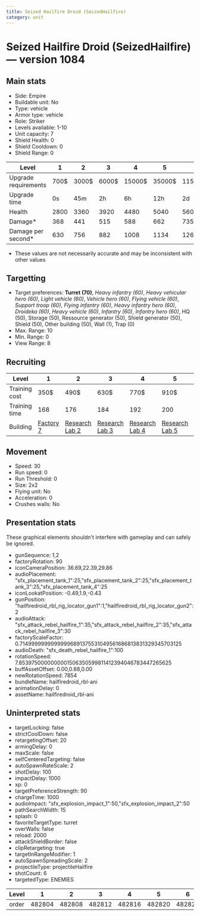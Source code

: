 ```yaml
---
title: Seized Hailfire Droid (SeizedHailfire)
category: unit
---
```


# Seized Hailfire Droid (SeizedHailfire) — version 1084

## Main stats

  * Side: Empire
  * Buildable unit: No
  * Type: vehicle
  * Armor type: vehicle
  * Role: Striker
  * Levels available: 1-10
  * Unit capacity: 7
  * Shield Health: 0
  * Shield Cooldown: 0
  * Shield Range: 0

|Level               |1   |2    |3    |4     |5     |6      |7      |8      |9       |10      |
|--------------------|----|-----|-----|------|------|-------|-------|-------|--------|--------|
|Upgrade requirements|700$|3000$|6000$|15000$|35000$|115000$|175000$|350000$|1000000$|2000000$|
|Upgrade time        |0s  |45m  |2h   |6h    |12h   |2d     |3d     |5d     |1w      |1w3d    |
|Health              |2800|3360 |3920 |4480  |5040  |5600   |6160   |6720   |7280    |8400    |
|Damage*             |368 |441  |515  |588   |662   |735    |809    |882    |956     |1103    |
|Damage per second*  |630 |756  |882  |1008  |1134  |1260   |1386   |1512   |1638    |1890    |

* These values are not necessarily accurate and may be inconsistent with other values

## Targetting

  * Target preferences: **Turret (70)**, _Heavy infantry (60)_, _Heavy vehicular hero (60)_, _Light vehicle (60)_, _Vehicle hero (60)_, _Flying vehicle (60)_, _Support troop (60)_, _Flying infantry (60)_, _Heavy infantry hero (60)_, _Droideka (60)_, _Heavy vehicle (60)_, _Infantry (60)_, _Infantry hero (60)_, HQ (50), Storage (50), Ressource generator (50), Shield generator (50), Shield (50), Other building (50), Wall (1), Trap (0)
  * Max. Range: 10
  * Min. Range: 0
  * View Range: 8

## Recruiting

|Level        |1                              |2                                      |3                                      |4                                      |5                                      |6                                      |7                                      |8                                      |9                                      |10                                      |
|-------------|-------------------------------|---------------------------------------|---------------------------------------|---------------------------------------|---------------------------------------|---------------------------------------|---------------------------------------|---------------------------------------|---------------------------------------|----------------------------------------|
|Training cost|350$                           |490$                                   |630$                                   |770$                                   |910$                                   |1050$                                  |1190$                                  |1400$                                  |1470$                                  |1610$                                   |
|Training time|168                            |176                                    |184                                    |192                                    |200                                    |208                                    |216                                    |196                                    |203                                    |210                                     |
|Building     |[Factory 7](empireFactory.html)|[Research Lab 2](empireOffenseLab.html)|[Research Lab 3](empireOffenseLab.html)|[Research Lab 4](empireOffenseLab.html)|[Research Lab 5](empireOffenseLab.html)|[Research Lab 6](empireOffenseLab.html)|[Research Lab 7](empireOffenseLab.html)|[Research Lab 8](empireOffenseLab.html)|[Research Lab 9](empireOffenseLab.html)|[Research Lab 10](empireOffenseLab.html)|

## Movement

  * Speed: 30
  * Run speed: 0
  * Run Threshold: 0
  * Size: 2x2
  * Flying unit: No
  * Acceleration: 0
  * Crushes walls: No

## Presentation stats

These graphical elements shouldn't interfere with gameplay and can safely be ignored.

  * gunSequence: 1,2
  * factoryRotation: 90
  * iconCameraPosition: 36.69,22.39,29.86
  * audioPlacement: "sfx_placement_tank_1":25,"sfx_placement_tank_2":25,"sfx_placement_tank_3":25,"sfx_placement_tank_4":25
  * iconLookatPosition: -0.49,1.9,-0.43
  * gunPosition: "hailfiredroid_rbl_rig_locator_gun1":1,"hailfiredroid_rbl_rig_locator_gun2":2
  * audioAttack: "sfx_attack_rebel_hailfire_1":35,"sfx_attack_rebel_hailfire_2":35,"sfx_attack_rebel_hailfire_3":30
  * factoryScaleFactor: 0.71499999999999996891375531049561686813831329345703125
  * audioDeath: "sfx_death_rebel_hailfire_1":100
  * rotationSpeed: 7.8539750000000001506350599811412394046783447265625
  * buffAssetOffset: 0.00,0.88,0.00
  * newRotationSpeed: 7854
  * bundleName: hailfiredroid_rbl-ani
  * animationDelay: 0
  * assetName: hailfiredroid_rbl-ani

## Uninterpreted stats

  * targetLocking: false
  * strictCoolDown: false
  * retargetingOffset: 20
  * armingDelay: 0
  * maxScale: false
  * selfCenteredTargeting: false
  * autoSpawnRateScale: 2
  * shotDelay: 100
  * impactDelay: 1000
  * xp: 0
  * targetPreferenceStrength: 90
  * chargeTime: 1000
  * audioImpact: "sfx_explosion_impact_1":50,"sfx_explosion_impact_2":50
  * pathSearchWidth: 15
  * splash: 0
  * favoriteTargetType: turret
  * overWalls: false
  * reload: 2000
  * attackShieldBorder: false
  * clipRetargeting: true
  * targetInRangeModifier: 1
  * autoSpawnSpreadingScale: 2
  * projectileType: projectileHailfire
  * shotCount: 6
  * targetedType: ENEMIES

|Level|1     |2     |3     |4     |5     |6     |7     |8     |9     |10    |
|-----|------|------|------|------|------|------|------|------|------|------|
|order|482804|482808|482812|482816|482820|482824|482828|482832|482836|482840|

